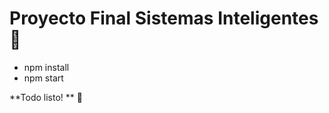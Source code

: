 # Proyecto Final Sistemas Inteligentes :blue_heart:

* npm install
* npm start

**Todo listo! ** :tada:
